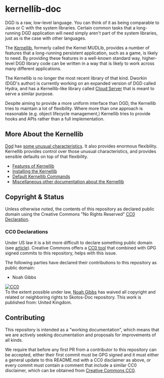 # kernellib-doc

DGD is a raw, low-level language. You can think of it as being comparable to Java or C with the system libraries. Certain common tasks that a long-running DGD application will need simply aren't part of the system libraries, just as is the case with other languages.

The [Kernellib](https://github.com/ChatTheatre/kernellib), formerly called the Kernel MUDLib, provides a number of features that a long-running persistent application, such as a game, is likely to need. By providing these features in a well-known standard way, higher-level DGD library code can be written in a way that is likely to work across many different applications.

The Kernellib is no longer the most recent library of that kind. Dworkin (DGD's author) is currently working on an expanded version of DGD called Hydra, and has a Kernellib-like library called [Cloud Server](https://github.com/dworkin/cloud-server) that is meant to serve a similar purpose.

Despite aiming to provide a more uniform interface than DGD, the Kernellib tries to maintain a lot of flexibility. Where more than one approach is reasonable (e.g. object lifecycle management,) Kernellib tries to provide hooks and APIs rather than a full implementation.

## More About the Kernellib

[Dgd](https://ChatTheatre.github.io/lpc-doc/) has [some unusual characteristics](https://ChatTheatre.github.io/lpc-doc/dgd/unusual.html). It also provides enormous flexibility. Kernellib provides control over those unusual characteristics, and provides sensible defaults on top of that flexibility.

* [Features of Kernellib](./features.md)
* [Installing the Kernellib](./installing.md)
* [Default Kernellib Commands](./commands.md)
* [Miscellaneous other documentation about the Kernellib](./miscellaneous.md)

## Copyright &amp; Status

Unless otherwise noted, the contents of this repository as declared public domain using the Creative Commons "No Rights Reserved" [CC0 Declaration](https://creativecommons.org/share-your-work/public-domain/cc0/).

### CC0 Declarations

Under US law it is a bit more difficult to declare something public domain (see [article](https://www.techdirt.com/articles/20150123/15564629797/why-we-still-cant-really-put-anything-public-domain-why-that-needs-to-change.shtml)). Creative Commons offers a [CC0 tool](https://creativecommons.org/choose/zero/) that combined with GPG signed commits to this repository, helps with this issue.

The following parties have declared their contributions to this repository as public domain:

* Noah Gibbs

<p xmlns:dct="http://purl.org/dc/terms/" xmlns:vcard="http://www.w3.org/2001/vcard-rdf/3.0#">
  <a rel="license"
     href="http://creativecommons.org/publicdomain/zero/1.0/">
    <img src="http://i.creativecommons.org/p/zero/1.0/88x31.png" style="border-style: none;" alt="CC0" />
  </a>
  <br />
  To the extent possible under law,
  <a rel="dct:publisher"
     href="https://codefol.io">
    <span property="dct:title">Noah Gibbs</span></a>
  has waived all copyright and related or neighboring rights to
  <span property="dct:title">Skotos-Doc repository</span>.
This work is published from:
<span property="vcard:Country" datatype="dct:ISO3166"
      content="UK" about="https://github.com/ChatTheatre/eOS-Doc">
  United Kingdom</span>.
</p>

## Contributing

This repository is intended as a "working documentation", which means that we are actively seeking documentation and proposals for improvements of all kinds.

We require that before any first PR from a contributor to this repository can be accepted, either their first commit must be GPG signed and it must either a general update to this README.md with a CC0 disclaimer as above, or every commit must contain a comment that include a similar CC0 disclaimer, which can be obtained from [Creative Commons CC0](https://creativecommons.org/choose/zero/).

